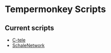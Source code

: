 # Tempermonkey Scripts

## Current scripts

- [C-tele](https://raw.githubusercontent.com/Zap-09/Tempermonkey_scripts/refs/heads/master/scripts/c-tele.user.js)
- [SchaleNetwork](https://raw.githubusercontent.com/Zap-09/Tempermonkey_scripts/refs/heads/master/scripts/niyaniya.user.js)